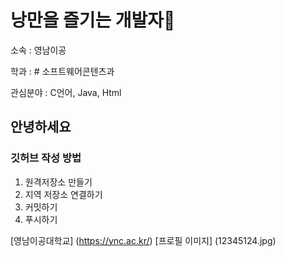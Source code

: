 # 낭만을 즐기는 개발자👋

소속 : 영남이공

학과 : # 소프트웨어콘텐츠과

관심분야 : C언어, Java, Html


## 안녕하세요

### 깃허브 작성 방법
1. 원격저장소 만들기
2. 지역 저장소 연결하기
3. 커밋하기
4. 푸시하기

[영남이공대학교] (https://ync.ac.kr/)
[프로필 이미지] (12345124.jpg)


<!--
**donghee816/donghee816** is a ✨ _special_ ✨ repository because its `README.md` (this file) appears on your GitHub profile.

Here are some ideas to get you started:

- 🔭 I’m currently working on ...
- 🌱 I’m currently learning ...
- 👯 I’m looking to collaborate on ...
- 🤔 I’m looking for help with ...
- 💬 Ask me about ...
- 📫 How to reach me: ...
- 😄 Pronouns: ...
- ⚡ Fun fact: ...
-->
